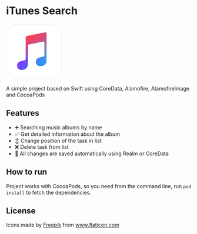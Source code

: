 # iTunes Search

<p align="left">
  <img width="150" height="150" src="https://github.com/kek021/iTunes-Search/blob/main/iTunesSearch/Misc/Assets.xcassets/AppIcon.appiconset/icon-1024.png" />
</p>

A simple project based on Swift using CoreData, Alamofire, AlamofireImage and CocoaPods

## Features
- ➕ Searching music albums by name
- ✅ Get detailed information about the album
- ↕️ Change position of the task in list
- ❌ Delete task from list
- 🔄 All changes are saved automatically using Realm or CoreData

## How to run

Project works with CocoaPods, so you need from the command line, run ```pod install``` to fetch the dependencies.

## License

<div>Icons made by <a href="https://www.freepik.com" title="Freepik">Freepik</a> from <a href="https://www.flaticon.com/" title="Flaticon">www.flaticon.com</a></div>
